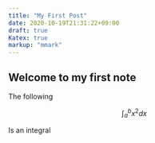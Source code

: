```yaml
---
title: "My First Post"
date: 2020-10-19T21:31:22+09:00
draft: true
Katex: true
markup: "mmark"
---
```

## Welcome to my first note  

The following

$$\int_{a}^{b} x^2 dx$$

Is an integral




